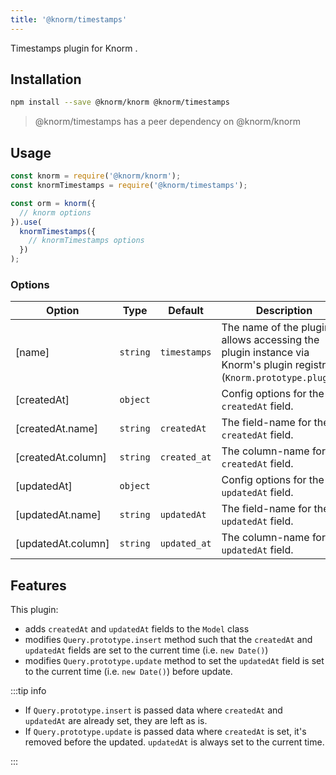 ```yaml
---
title: '@knorm/timestamps'
---
```


Timestamps plugin for Knorm .

## Installation

```bash
npm install --save @knorm/knorm @knorm/timestamps
```

> @knorm/timestamps has a peer dependency on @knorm/knorm

## Usage

```js
const knorm = require('@knorm/knorm');
const knormTimestamps = require('@knorm/timestamps');

const orm = knorm({
  // knorm options
}).use(
  knormTimestamps({
    // knormTimestamps options
  })
);
```

### Options

| Option             | Type     | Default      | Description                                                                                                          |
| ------------------ | -------- | ------------ | -------------------------------------------------------------------------------------------------------------------- |
| [name]             | `string` | `timestamps` | The name of the plugin, allows accessing the plugin instance via Knorm's plugin registry (`Knorm.prototype.plugins`) |
| [createdAt]        | `object` |              | Config options for the `createdAt` field.                                                                            |
| [createdAt.name]   | `string` | `createdAt`  | The field-name for the `createdAt` field.                                                                            |
| [createdAt.column] | `string` | `created_at` | The column-name for the `createdAt` field.                                                                           |
| [updatedAt]        | `object` |              | Config options for the `updatedAt` field.                                                                            |
| [updatedAt.name]   | `string` | `updatedAt`  | The field-name for the `updatedAt` field.                                                                            |
| [updatedAt.column] | `string` | `updated_at` | The column-name for the `updatedAt` field.                                                                           |

## Features

This plugin:

- adds `createdAt` and `updatedAt` fields to the `Model` class
- modifies `Query.prototype.insert` method such that the `createdAt` and
  `updatedAt` fields are set to the current time (i.e. `new Date()`)
- modifies `Query.prototype.update` method to set the `updatedAt` field is set
  to the current time (i.e. `new Date()`) before update.

:::tip info

- If `Query.prototype.insert` is passed data where `createdAt` and `updatedAt`
  are already set, they are left as is.
- If `Query.prototype.update` is passed data where `createdAt` is set, it's
  removed before the updated. `updatedAt` is always set to the current time.

:::
